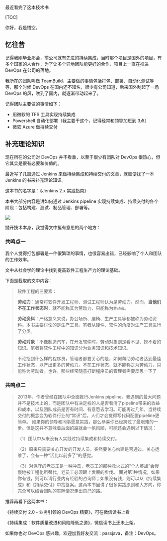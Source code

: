 最近看完了这本技术书

[TOC]



你好，我是悟空。

## 忆往昔

记得我刚毕业那会，前公司就有先进的持续集成，当时那个项目是国外的项目，有多个国家的人合作，为了让多个异地团队能更好的合作，项目上一直在推进 DevOps 在公司的落地。

我所在的团队叫做 TeamBuild，主要做的事情包括打包、部署、自动化测试等等，那个时候 DevOps 在国内还不知名，很少有公司知道，后来国外刮起了一场 DevOps 的风，吹到了国内，就逐渐带动起来了。

记得团队主要做的事情如下：

- 用微软的 TFS 工具实现持续集成
- Powershell 自动化部署（我主要干这个，记得经常和领导加班到 3点）
- 微软 Azure 做持续交付

##  补充理论知识

现在所在的公司对 DevOps 并不看重，以至于很少有团队对 DevOps 很热心，但它其实是很有必要和价值的。

最近写了几篇通过 Jenkins 来做持续集成和持续交付的文章，就顺便找了一本 Jenkins 的书来补充理论知识。

这本书的名字是：《Jenkins 2.x 实践指南》

本书大部分内容是讲如何通过 Jenkins pipeline 实现持续集成、持续交付的各个阶段：包括构建、测试、制品管理、部署等。

![](http://cdn.jayh.club/uPic/image-20240405064224820zao7V0.png)

抛开技术本身，我觉得文中挺有意思的两个地方：

### 共鸣点一

我个人觉得打包部署是一件很繁琐的事情，也很容易出错，已经影响了个人和团队的工作效率。

文中从社会学的理论中找到提高软件工程生产力的理论基础。

下面是截取的文中内容：

> 软件工程的三要素：
>
> **劳动力**：通常将软件开发工程师、测试工程师认为是劳动力。然而，**当他们不在工作状态时**，就不能称其为劳动力，只能称为`劳动者`。
>
> **劳动资料**：严格意义来说，办公场所、座椅、生产工具等都被称为劳动资料。本书主要讨论的是生产工具。笔者从硬件、软件的角度对生产工具进行了分类。
>
> **劳动对象**：不像制造汽车，在开发软件时，劳动对象则是看不见、摸不着的知识。笔者将软件工程中的知识分为业务知识和技术知识。
>
> 不论招到什么样的程序员，管理者都要关心的是，如何帮助劳动者达到最佳工作状态，以产出更多的劳动力。不在工作状态，就不能称之为劳动力，只能称为劳动者。也许，那些经常随意打断程序员的管理者需要反思一下了

### 共鸣点二

>2013年，作者曾经在团队中全面推行Jenkins pipeline。我遇到的最大问题并不是技术上的，而是团队中有决定权的人是否看清了pipeline带来的收益和成本，以及团队成员是否有时间、有意愿去学习。可能再过几年，当持续交付的概念变为软件行业的“常识”后，人们才会觉得写代码配置pipeline更简单。
>如果你的领导和同事愿意实践，那么恭喜你已经跨过了最艰难的一步。但是这并不意味着后面的路就会一帆风顺，可能还会遇到以下情况：
>
>（1）团队中从来没有人实践过持续集成和持续交付。
>
>（2）原来只需要关心开发的开发人员，突然要关心构建是否通过、关心运维了，会有一种“活比以前多了”的感觉。
>
>（3）对保守的老员工是一种冲击，老员工的那种救火式的“个人英雄”会慢慢地被工程化所替代，老员工必须跟上发展的步伐。
>面对第1种情况，如果你有钱，则可以请行业内有经验的咨询师；如果没有钱，则可以从《持续集成》和《持续交付》中找答案。这两本书里讲了很多实践原则和大方向，你完全可以结合团队的实际情况走出自己的路。

推荐再看下这两本书：

《持续交付 2.0 - 业务引领的 DevOps 精要》，可在微信读书上看

《持续集成：软件质量改进和风险降低之道》，微信读书上还未上架。

如果你也对 DevOps 感兴趣，欢迎加我好友交流：passjava，备注：DevOps。